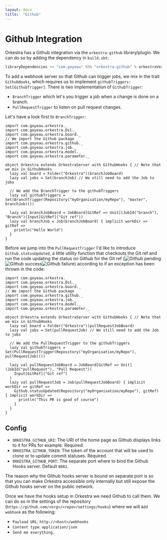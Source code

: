 ```yaml
---
layout: docs
title:  "Github"
---
```


# Github Integration

Orkestra has a Github integration via the `orkestra-github` library/plugin. We can do so by adding the dependency in
`build.sbt`:
```scala
libraryDependencies += "com.goyeau" %%% "orkestra-github" % orkestraVersion
```

To add a webhook server so that Github can trigger jobs, we mix in the trait `GithubHooks`, which requires us to
implement `githubTriggers: Set[GithubTrigger]`. There is two implementation of `GithubTrigger`:
 - `BranchTrigger` which let's you trigger a job when a change is done on a branch.
 - `PullRequestTrigger` to listen on pull request changes.

Let's have a look first to `BranchTrigger`:
```tut:silent
import com.goyeau.orkestra._
import com.goyeau.orkestra.Dsl._
import com.goyeau.orkestra.board._
// We import the Github package
import com.goyeau.orkestra.github._
import com.goyeau.orkestra.job._
import com.goyeau.orkestra.model._
import com.goyeau.orkestra.parameter._

object Orkestra extends OrkestraServer with GithubHooks { // Note that we mix in GithubHooks
  lazy val board = Folder("Orkestra")(branchJobBoard)
  lazy val jobs = Set(branchJob) // We still need to add the Job to jobs
  
  // We add the BranchTrigger to the githubTriggers
  lazy val githubTriggers = Set(BranchTrigger(Repository("myOrganisation/myRepo"), "master", branchJob)())

  lazy val branchJobBoard = JobBoard[GitRef => Unit](JobId("branch"), "Branch")(Input[GitRef]("Git ref"))
  lazy val branchJob = Job(branchJobBoard) { implicit workDir => gitRef =>
    println("Hello World")
  }
}
```

Before we jump into the `PullRequestTrigger` I'd like to introduce `Github.statusUpdated`, a little utility function
that checkouts the Git ref and run the code updating the status on Github for the Git ref
(<img alt="Github pending" srcset="../img/github-pending.png 2x"><img alt="Github success" srcset="../img/github-success.png 2x"><img alt="Github failure" srcset="../img/github-failure.png 2x">)
according to if an exception has been thrown in the code:
```tut:silent
import com.goyeau.orkestra._
import com.goyeau.orkestra.Dsl._
import com.goyeau.orkestra.board._
// We import the Github package
import com.goyeau.orkestra.github._
import com.goyeau.orkestra.job._
import com.goyeau.orkestra.model._
import com.goyeau.orkestra.parameter._

object Orkestra extends OrkestraServer with GithubHooks { // Note that we mix in GithubHooks
  lazy val board = Folder("Orkestra")(pullRequestJobBoard)
  lazy val jobs = Set(pullRequestJob) // We still need to add the Job to jobs

  // We add the PullRequestTrigger to the githubTriggers 
  lazy val githubTriggers = Set(PullRequestTrigger(Repository("myOrganisation/myRepo"), pullRequestJob)())

  lazy val pullRequestJobBoard = JobBoard[GitRef => Unit](JobId("pullRequest"), "Pull Request")(
    Input[GitRef]("Git ref")
  )
  lazy val pullRequestJob = Job(pullRequestJobBoard) { implicit workDir => gitRef =>
    Github.statusUpdated(Repository("myOrganisation/myRepo"), gitRef) { implicit workDir =>
      println("This PR is good of course")
    }
  }
}
```

## Config

- `ORKESTRA_GITHUB_URI`: The URI of the home page as Github displays links to it for PRs for example. Required.
- `ORKESTRA_GITHUB_TOKEN`: The token of the account that will be used to clone or to update commit statuses. Required.
- `ORKESTRA_GITHUB_PORT`: The separate port where to bind the Github Hooks server. Default `8081`.

The reason why the Github hooks server is bound on separate port is so that you can make Orkestra accessible only
internally but still expose the Github hooks server on the public network.  

Once we have the hooks setup in Orkestra we need Github to call them. We can do so in the settings of the repository
(`https://github.com/<org>/<repo>/settings/hooks`) where we will `Add webhook` as the following:
- `Payload URL`: `http://<host>/webhooks`
- `Content type`: `application/json`
- `Send me everything.`
